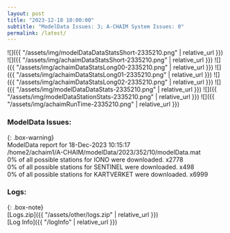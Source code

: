 ```yaml
---
layout: post
title: "2023-12-18 10:00:00"
subtitle: "ModelData Issues: 3; A-CHAIM System Issues: 0"
permalink: /latest/
---
```


![]({{ "/assets/img/modelDataDataStatsShort-2335210.png" | relative_url }})
![]({{ "/assets/img/achaimDataStatsShort-2335210.png" | relative_url }})
![]({{ "/assets/img/achaimDataStatsLong00-2335210.png" | relative_url }})
![]({{ "/assets/img/achaimDataStatsLong01-2335210.png" | relative_url }})
![]({{ "/assets/img/achaimDataStatsLong02-2335210.png" | relative_url }})
![]({{ "/assets/img/modelDataDataStats-2335210.png" | relative_url }})
![]({{ "/assets/img/modelDataStationStats-2335210.png" | relative_url }})
![]({{ "/assets/img/achaimRunTime-2335210.png" | relative_url }})


### ModelData Issues:  
  
{: .box-warning}  
 ModelData report for 18-Dec-2023 10:15:17   
 /home2/achaim1/A-CHAIM/modelData/2023/352/10/modelData.mat   
 0% of all possible stations for IONO were downloaded. x2778   
 0% of all possible stations for SENTINEL were downloaded. x498   
 0% of all possible stations for KARTVERKET were downloaded. x6999   
  


### Logs:  
  
{: .box-note}  
[Logs.zip]({{ "/assets/other/logs.zip" | relative_url }})  
[Log Info]({{ "/logInfo" | relative_url }})  
